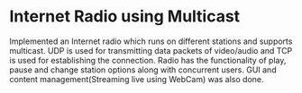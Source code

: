 # Internet Radio using Multicast
Implemented an Internet radio which runs on different stations and supports multicast. UDP is used for transmitting data packets of video/audio and TCP is used for establishing the connection. Radio has the functionality of play, pause and change station options along with concurrent users. GUI and content management(Streaming live using WebCam) was also done.
